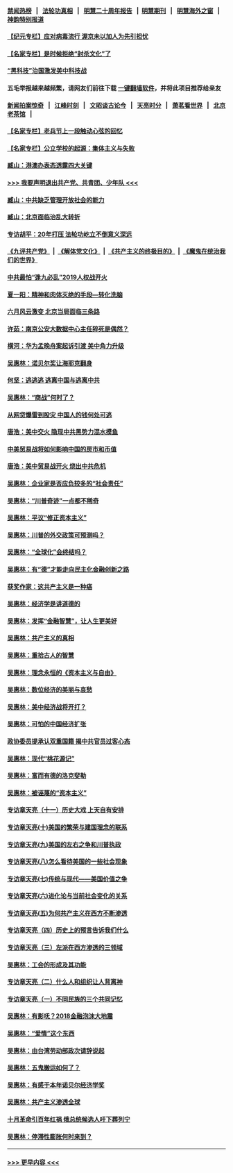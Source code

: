 #### [禁闻热榜](热点新闻.md?=0)  &nbsp;&nbsp;|&nbsp;&nbsp; [法轮功真相](https://github.com/gfw-breaker/truth/blob/master/README.md?=0) &nbsp;&nbsp;|&nbsp;&nbsp; [明慧二十周年报告](https://github.com/gfw-breaker/mh-reports/blob/master/README.md?=0) &nbsp;&nbsp;|&nbsp;&nbsp;[明慧期刊](https://github.com/gfw-breaker/mh-qikan) &nbsp;&nbsp;|&nbsp;&nbsp; [明慧海外之窗](https://github.com/gfw-breaker/mh-news/blob/master/README.md?=0) &nbsp;&nbsp;|&nbsp;&nbsp; [神韵特别报道](https://github.com/gfw-breaker/mh-news/blob/master/shenyun.md?=0)
#### [【纪元专栏】应对病毒流行 渥京未以加人为先引担忧](../pages/nsc423/n11875714.md?t=02242331) 
#### [【名家专栏】是时候拒绝“封杀文化”了](../pages/nsc423/n11814093.md?t=02242331) 
#### [“黑科技”治国激发美中科技战](../pages/nsc423/n11638056.md?t=02242331) 
#### 五毛举报越来越频繁，请网友们前往下载 [一键翻墙软件](https://github.com/gfw-breaker/ssr-accounts)，并将此项目推荐给亲友
#### [新闻拍案惊奇](https://github.com/gfw-breaker/banned-news/blob/master/pages/link4.md) &nbsp;&nbsp;|&nbsp;&nbsp; [江峰时刻](https://github.com/gfw-breaker/banned-news/blob/master/pages/link4.md) &nbsp;&nbsp;|&nbsp;&nbsp; [文昭谈古论今](https://github.com/gfw-breaker/banned-news/blob/master/pages/link4.md) &nbsp;&nbsp;|&nbsp;&nbsp; [天亮时分](https://github.com/gfw-breaker/banned-news/blob/master/pages/link4.md) &nbsp;&nbsp;|&nbsp;&nbsp; [萧茗看世界](https://github.com/gfw-breaker/banned-news/blob/master/pages/link4.md) &nbsp;&nbsp;|&nbsp;&nbsp; [北京老茶馆](https://github.com/gfw-breaker/banned-news/blob/master/pages/link4.md) &nbsp;&nbsp;|&nbsp;&nbsp; 
#### [【名家专栏】老兵节上一段触动心弦的回忆](../pages/nsc423/n11646016.md?t=02242331) 
#### [【名家专栏】公立学校的起源：集体主义与失败](../pages/nsc423/n11601833.md?t=02242331) 
#### [臧山：港澳办表态透露四大关键](../pages/nsc423/n11421628.md?t=02242331) 
#### [>>> 我要声明退出共产党、共青团、少年队 <<<](https://github.com/begood0513/goodnews/blob/master/quit/letter.md) 
#### [臧山：中共缺乏管理开放社会的能力](../pages/nsc423/n11407457.md?t=02242331) 
#### [臧山：北京面临治乱大转折](../pages/nsc423/n11406895.md?t=02242331) 
#### [专访胡平：20年打压 法轮功屹立不倒意义深远](../pages/nsc423/n11398800.md?t=02242331) 
#### [《九评共产党》](https://github.com/begood0513/9ping.md/blob/master/README.md) &nbsp;|&nbsp; [《解体党文化》](../../../../jtdwh.md/blob/master/README.md)  &nbsp;|&nbsp; [《共产主义的终极目的》](../../../../gczydzjmd.md/blob/master/README.md) &nbsp;|&nbsp; [《魔鬼在统治我们的世界》](../../../../mgztzwmdsj.md/blob/master/README.md) 
#### [中共最怕“逢九必乱”2019人权战开火](../pages/nsc423/n11385248.md?t=02242331) 
#### [夏一阳：精神和肉体灭绝的手段—转化洗脑](../pages/nsc423/n11368250.md?t=02242331) 
#### [六月风云激变 北京当局面临三条路](../pages/nsc423/n11313668.md?t=02242331) 
#### [许茹：南京公安大数据中心主任猝死是偶然？](../pages/nsc423/n11064744.md?t=02242331) 
#### [横河：华为孟晚舟案起诉引渡 美中角力升级](../pages/nsc423/n11027230.md?t=02242331) 
#### [吴惠林：诺贝尔奖让海耶克翻身](../pages/nsc423/n10890049.md?t=02242331) 
#### [何坚：逃逃逃 逃离中国与逃离中共](../pages/nsc423/n10592891.md?t=02242331) 
#### [吴惠林：“商战”何时了？](../pages/nsc423/n10573558.md?t=02242331) 
#### [从网贷爆雷到股灾 中国人的钱何处可逃](../pages/nsc423/n10572800.md?t=02242331) 
#### [唐浩：美中交火 隐现中共黑势力混水摸鱼](../pages/nsc423/n10544040.md?t=02242331) 
#### [中美贸易战将如何影响中国的房市和币值](../pages/nsc423/n10543697.md?t=02242331) 
#### [唐浩：美中贸易战开火 烧出中共危机](../pages/nsc423/n10540126.md?t=02242331) 
#### [吴惠林：企业家是否应负较多的“社会责任”](../pages/nsc423/n10535022.md?t=02242331) 
#### [吴惠林：“川普奇迹”一点都不稀奇](../pages/nsc423/n10512808.md?t=02242331) 
#### [吴惠林：平议“修正资本主义”](../pages/nsc423/n10495724.md?t=02242331) 
#### [吴惠林：川普的外交政策可预测吗？](../pages/nsc423/n10462387.md?t=02242331) 
#### [吴惠林：“全球化”会终结吗？](../pages/nsc423/n10452838.md?t=02242331) 
#### [吴惠林：有“德”才能走向民主化金融创新之路](../pages/nsc423/n10432292.md?t=02242331) 
#### [获奖作家：这共产主义是一种癌](../pages/nsc423/n10431541.md?t=02242331) 
#### [吴惠林：经济学是讲道德的](../pages/nsc423/n10398014.md?t=02242331) 
#### [吴惠林：发挥“金融智慧”，让人生更美好](../pages/nsc423/n10375019.md?t=02242331) 
#### [吴惠林：共产主义的真相](../pages/nsc423/n10351394.md?t=02242331) 
#### [吴惠林：重拾古人的智慧](../pages/nsc423/n10337691.md?t=02242331) 
#### [吴惠林：理念永恒的《资本主义与自由》](../pages/nsc423/n10316274.md?t=02242331) 
#### [吴惠林：数位经济的美丽与哀愁](../pages/nsc423/n10292946.md?t=02242331) 
#### [吴惠林：美中经济战将开打？](../pages/nsc423/n10258825.md?t=02242331) 
#### [吴惠林：可怕的中国经济扩张](../pages/nsc423/n10219147.md?t=02242331) 
#### [政协委员提承认双重国籍 揭中共官员过客心态](../pages/nsc423/n10208809.md?t=02242331) 
#### [吴惠林：现代“桃花源记”](../pages/nsc423/n10185234.md?t=02242331) 
#### [吴惠林：富而有德的洛克斐勒](../pages/nsc423/n10142264.md?t=02242331) 
#### [吴惠林：被诬蔑的“资本主义”](../pages/nsc423/n10124816.md?t=02242331) 
#### [专访章天亮（十一）历史大戏 上天自有安排](../pages/nsc423/n10094905.md?t=02242331) 
#### [专访章天亮(十)美国的繁荣与建国理念的联系](../pages/nsc423/n10094899.md?t=02242331) 
#### [专访章天亮(九)美国的左右之争和川普执政](../pages/nsc423/n10094889.md?t=02242331) 
#### [专访章天亮(八)怎么看待美国的一些社会现象](../pages/nsc423/n10094857.md?t=02242331) 
#### [专访章天亮(七)传统与现代——美国价值之争](../pages/nsc423/n10093140.md?t=02242331) 
#### [专访章天亮(六)进化论与当前社会变化的关系](../pages/nsc423/n10092036.md?t=02242331) 
#### [专访章天亮(五)为何共产主义在西方不断渗透](../pages/nsc423/n10083620.md?t=02242331) 
#### [专访章天亮（四）历史上的预言告诉我们什么](../pages/nsc423/n10083606.md?t=02242331) 
#### [专访章天亮（三）左派在西方渗透的三领域](../pages/nsc423/n10081115.md?t=02242331) 
#### [吴惠林：工会的形成及其功能](../pages/nsc423/n10080633.md?t=02242331) 
#### [专访章天亮（二）什么人和组织让人背离神](../pages/nsc423/n10076637.md?t=02242331) 
#### [专访章天亮（一）不同民族的三个共同记忆](../pages/nsc423/n10074188.md?t=02242331) 
#### [吴惠林：有影呒？2018金融泡沫大地震](../pages/nsc423/n10040534.md?t=02242331) 
#### [吴惠林：“爱情”这个东西](../pages/nsc423/n10019423.md?t=02242331) 
#### [吴惠林：由台湾劳动部政次请辞说起](../pages/nsc423/n9979679.md?t=02242331) 
#### [吴惠林：五鬼搬运如何了？](../pages/nsc423/n9925338.md?t=02242331) 
#### [吴惠林：有感于本年诺贝尔经济学奖](../pages/nsc423/n9871883.md?t=02242331) 
#### [吴惠林：共产主义渗透全球](../pages/nsc423/n9812748.md?t=02242331) 
#### [十月革命引百年红祸 俄总统候选人吁下葬列宁](../pages/nsc423/n9810182.md?t=02242331) 
#### [吴惠林：停滞性膨胀何时来到？](../pages/nsc423/n9764136.md?t=02242331) 

----
#### [ >>> 更早内容 <<< ](../indexes/nsc423-earlier.md)
